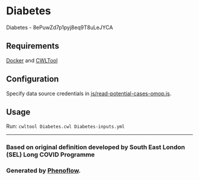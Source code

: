 # Diabetes

Diabetes - 8ePuwZd7p1pyj8eq9T8uLeJYCA

## Requirements

[Docker](https://docs.docker.com/install/) and [CWLTool](https://github.com/common-workflow-language/cwltool#install)

## Configuration

Specify data source credentials in [js/read-potential-cases-omop.js](js/read-potential-cases-omop.js).

## Usage

Run: `cwltool Diabetes.cwl Diabetes-inputs.yml`

***

### Based on original definition developed by South East London (SEL) Long COVID Programme
### Generated by [Phenoflow](https://kclhi.org/phenoflow).
